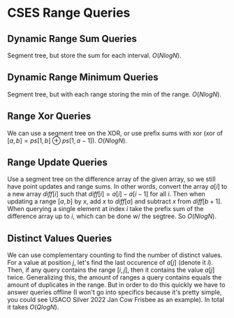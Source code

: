 # CSES Range Queries

## Dynamic Range Sum Queries
Segment tree, but store the sum for each interval. $O(NlogN)$.

## Dynamic Range Minimum Queries
Segment tree, but with each range storing the min of the range. $O(NlogN)$.

## Range Xor Queries
We can use a segment tree on the XOR, or use prefix sums with xor (xor of $[a,b] = ps[1,b] \oplus ps[1,a-1]$). $O(NlogN)$.

## Range Update Queries
Use a segment tree on the difference array of the given array, so we still have point updates and range sums. In other words, convert the array $a[i]$ to a new array $diff[i]$ such that $diff[i]=a[i]-a[i-1]$ for all $i$. Then when updating a range $[a,b]$ by $x$, add $x$ to $diff[a]$ and subtract $x$ from $diff[b+1]$. When querying a single element at index $i$ take the prefix sum of the difference array up to $i$, which can be done w/ the segtree. So $O(NlogN)$.

## Distinct Values Queries
We can use complementary counting to find the number of distinct values. For a value at position $j$, let's find the last occurence of $a[j]$ (denote it $i$). Then, if any query contains the range $[i,j]$, then it contains the value $a[j]$ twice. Generalizing this, the amount of ranges a query contains equals the amount of duplicates in the range. But in order to do this quickly we have to answer queries offline (I won't go into specifics because it's pretty simple, you could see USACO Silver 2022 Jan Cow Frisbee as an example). In total it takes $O(QlogN)$.